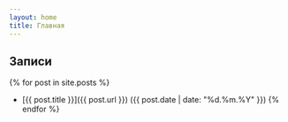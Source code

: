```yaml
---
layout: home
title: Главная
---
```

## Записи
{% for post in site.posts %}
- [{{ post.title }}]({{ post.url }}) ({{ post.date | date: "%d.%m.%Y" }})
{% endfor %}
